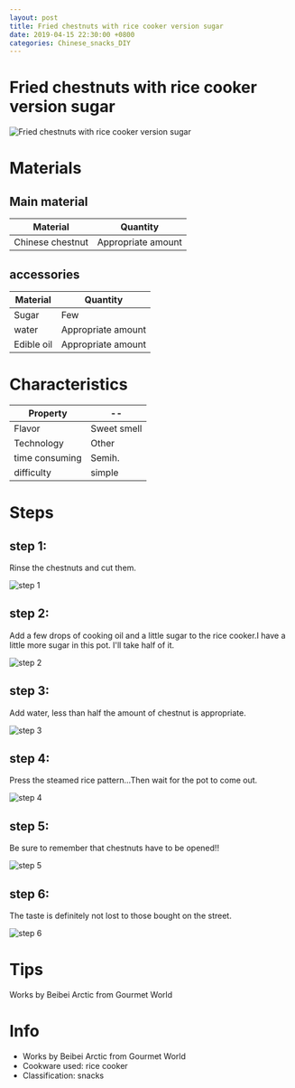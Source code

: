 ```yaml
---
layout: post
title: Fried chestnuts with rice cooker version sugar
date: 2019-04-15 22:30:00 +0800
categories: Chinese_snacks_DIY
---
```


# Fried chestnuts with rice cooker version sugar

![Fried chestnuts with rice cooker version sugar]({{site.baseurl}}/img/422990/422990.jpg)

# Materials


## Main material

Material|Quantity
--|--
Chinese chestnut|Appropriate amount

## accessories

Material|Quantity
--|--
Sugar|Few
water|Appropriate amount
Edible oil|Appropriate amount

# Characteristics

Property|--
--|--
Flavor|Sweet smell
Technology|Other
time consuming|Semih.
difficulty|simple

# Steps

## step 1:

Rinse the chestnuts and cut them.

![step 1]({{site.baseurl}}/img/422990/1.jpg)

## step 2:

Add a few drops of cooking oil and a little sugar to the rice cooker.I have a little more sugar in this pot. I'll take half of it.

![step 2]({{site.baseurl}}/img/422990/2.jpg)

## step 3:

Add water, less than half the amount of chestnut is appropriate.

![step 3]({{site.baseurl}}/img/422990/3.jpg)

## step 4:

Press the steamed rice pattern...Then wait for the pot to come out.

![step 4]({{site.baseurl}}/img/422990/4.jpg)

## step 5:

Be sure to remember that chestnuts have to be opened!!

![step 5]({{site.baseurl}}/img/422990/5.jpg)

## step 6:

The taste is definitely not lost to those bought on the street.

![step 6]({{site.baseurl}}/img/422990/6.jpg)

# Tips

Works by Beibei Arctic from Gourmet World

# Info

- Works by Beibei Arctic from Gourmet World
- Cookware used: rice cooker
- Classification: snacks